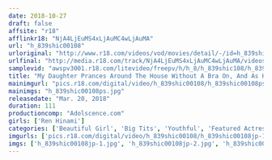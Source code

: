 ```yaml
---
date: 2018-10-27
draft: false
affsite: "r18"
afflinkr18: "NjA4LjEuMS4xLjAuMC4wLjAuMA"
url: "h_839shic00108"
urloriginal: "http://www.r18.com/videos/vod/movies/detail/-/id=h_839shic00108"
urlfinal: "http://media.r18.com/track/NjA4LjEuMS4xLjAuMC4wLjAuMA/videos/vod/movies/detail/-/id=h_839shic00108"
samplevid: "awspv3001.r18.com/litevideo/freepv/h/h_8/h_839shic108/h_839shic108_dmb_w.mp4"
title: "My Daughter Prances Around The House Without A Bra On, And As Her Father, I Don't Know What To Do..."
mainimgurl: "pics.r18.com/digital/video/h_839shic00108/h_839shic00108ps.jpg"
mainimgs: "h_839shic00108ps.jpg"
releasedate: "Mar. 20, 2018"
duration: 111
productioncomp: "Adolscence.com"
girls: ['Ren Hinami']
categories: ['Beautiful Girl', 'Big Tits', 'Youthful', 'Featured Actress', 'Creampie', 'Titty Fuck', 'Hi-Def']
imgurls: ['pics.r18.com/digital/video/h_839shic00108/h_839shic00108jp-1.jpg', 'pics.r18.com/digital/video/h_839shic00108/h_839shic00108jp-2.jpg', 'pics.r18.com/digital/video/h_839shic00108/h_839shic00108jp-3.jpg', 'pics.r18.com/digital/video/h_839shic00108/h_839shic00108jp-4.jpg', 'pics.r18.com/digital/video/h_839shic00108/h_839shic00108jp-5.jpg', 'pics.r18.com/digital/video/h_839shic00108/h_839shic00108jp-6.jpg', 'pics.r18.com/digital/video/h_839shic00108/h_839shic00108jp-7.jpg', 'pics.r18.com/digital/video/h_839shic00108/h_839shic00108jp-8.jpg', 'pics.r18.com/digital/video/h_839shic00108/h_839shic00108jp-9.jpg', 'pics.r18.com/digital/video/h_839shic00108/h_839shic00108jp-10.jpg', 'pics.r18.com/digital/video/h_839shic00108/h_839shic00108jp-11.jpg', 'pics.r18.com/digital/video/h_839shic00108/h_839shic00108jp-12.jpg', 'pics.r18.com/digital/video/h_839shic00108/h_839shic00108jp-13.jpg', 'pics.r18.com/digital/video/h_839shic00108/h_839shic00108jp-14.jpg', 'pics.r18.com/digital/video/h_839shic00108/h_839shic00108jp-15.jpg', 'pics.r18.com/digital/video/h_839shic00108/h_839shic00108jp-16.jpg', 'pics.r18.com/digital/video/h_839shic00108/h_839shic00108jp-17.jpg', 'pics.r18.com/digital/video/h_839shic00108/h_839shic00108jp-18.jpg', 'pics.r18.com/digital/video/h_839shic00108/h_839shic00108jp-19.jpg', 'pics.r18.com/digital/video/h_839shic00108/h_839shic00108jp-20.jpg']
imgs: ['h_839shic00108jp-1.jpg', 'h_839shic00108jp-2.jpg', 'h_839shic00108jp-3.jpg', 'h_839shic00108jp-4.jpg', 'h_839shic00108jp-5.jpg', 'h_839shic00108jp-6.jpg', 'h_839shic00108jp-7.jpg', 'h_839shic00108jp-8.jpg', 'h_839shic00108jp-9.jpg', 'h_839shic00108jp-10.jpg', 'h_839shic00108jp-11.jpg', 'h_839shic00108jp-12.jpg', 'h_839shic00108jp-13.jpg', 'h_839shic00108jp-14.jpg', 'h_839shic00108jp-15.jpg', 'h_839shic00108jp-16.jpg', 'h_839shic00108jp-17.jpg', 'h_839shic00108jp-18.jpg', 'h_839shic00108jp-19.jpg', 'h_839shic00108jp-20.jpg']
---
```

